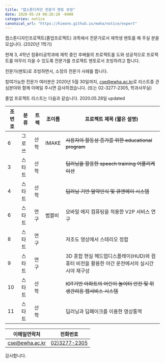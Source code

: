 ```yaml
---
title: "캡스톤디자인 전문가 멘토 초빙" 
date: 2020-05-24 08:26:28 -0400
categories: notice
canonical_url: "https://hieonn.github.io/ewha/notice/expert"
---
```


캡스톤디자인프로젝트(졸업프로젝트) 과목에서 전문가로서 재학생 멘토를 해 주실 분을 모십니다. (2020년 1학기)

현재 3, 4학년 컴퓨터공학과에 재학 중인 후배들의 프로젝트를 도와 성공적으로 프로젝트를 마무리 지을 수 있도록 전문가를 프로젝트 멘토로서 초빙하려고 합니다. 

전문가(멘토)로 초빙하면서, 소정의 전문가 사례를 합니다. 

참여가능한 전문가 여러분은 
2020년 5월 30일까지, 
<a href="mailto:cse@ewha.ac.kr?Subject='(졸업생멘토신청)'">cse@ewha.ac.kr</a>로 리스트중 관심분야와 함께 이메일 주시면 감사하겠습니다.
(또는 02-3277-2305, 학과사무실)

졸업 프로젝트 리스트는 다음과 같습니다. 
2020.05.28일 updated

| 조번호 | 분류  | 트랙 | 조이름   | 프로젝트 제목 (짧은 설명)                                         |
| --- | --- | -- | ----- | ------------------------------------------------------- |
| 6   | 그로쓰 | 산학 | IMAKE | <strike>사용자의 활동성 증가를 위한 educational program               </strike>      |
| 3   | 스타트 | 산학 |       | <strike>딥러닝을 활용한 speech training 어플리케이션  </strike>                       |
| 4   | 스타트 | 산학 |       | <strike>딥러닝 기반 알약인식 및 큐앤에이 시스템 </strike>                                 |
| 6   | 스타트 | 연구 | 범블비   | 모바일 에지 컴퓨팅을 적용한 V2P 서비스 연구                              |
| 8   | 스타트 | 연구 |       | 저조도 영상에서 스테리오 정합                                        |
| 9   | 스타트 | 연구 |       | 3D 혼합 현실 헤드업디스플레이(HUD)와 컴퓨터 비전을 활용한 야간 운전에서의 실시간 시야 재구성 |
| 10  | 스타트 | 산학 |       | <strike>IOT기반 아파트의 어린이 놀이터 안전 및 위생관리용 웹서비스 시스템 </strike>                 |
| 11  | 스타트 | 산학 |       | 딥러닝과 딥페이크를 이용한 영상통역                                     |

| 이메일연락처 | 전화번호 |
|--------|--------|
| <a href="mailto:cse@ewha.ac.kr?Subject='(졸업생멘토신청)'">cse@ewha.ac.kr</a>|<a href='tel:02-3277-2305'>02)3277-2305</a>     |


감사합니다. 